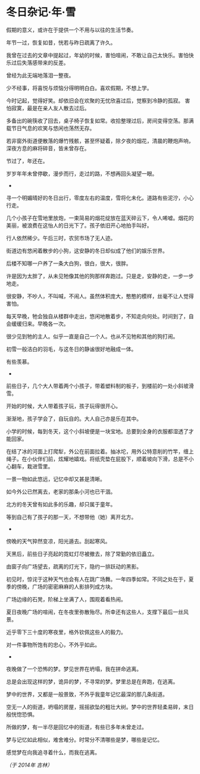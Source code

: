 # 冬日杂记&middot;年&middot;雪

假期的意义，或许在于提供一个不用与以往的生活节奏。

年节一过，恢复如昔，恍若与昨日疏离了许久。

我曾在过去的文章中提起过，年幼的时候，害怕喧闹，不敢让自己太快乐。害怕快乐过后失落感带来的反差。

曾经为此无端地落泪一整夜。

少不经事，将喜悦与烦恼分得明明白白。喜欢假期，不想上学。

今时记起，觉得好笑。却依旧会在欢聚的无忧欣喜过后，觉察到冷静的孤寂。
害怕寂寞，最是在亲人友人散去过后。

多备出的碗筷收了回去，桌子椅子恢复如常。收拾整理过后，房间变得空荡。那满载节日气息的欢笑与悠闲也荡然无存。

若非窗外街道便散落的爆竹残骸，甚至怀疑着，除夕夜的烟花，清晨的鞭炮声响，深夜方息的麻将碎音，皆未曾存在。

节过了，年还在。

岁岁年年未曾停歇，漫步而行，走过的路，不想再回头凝望一眼。

*

寻一个明媚晴好的冬日出行，零度左右的温度，雪将化未化。道路有些泥泞，小心行走。

几个小孩子在雪地里放炮，一束简易的烟花绽放在蓝天碎云下，令人唏嘘。烟花的美丽，被浪费在这怡人的日光下了。孩子依旧开心地拍手叫好。

行人依然稀少。午后三时，农贸市场了无人迹。

街道边有悠闲着散步的小狗，这安静的冬日却似成了他们的娱乐世界。

后楼不知哪一户养了一条大白狗，很白，很大，很胖。

许是因为太胖了，从未见牠像其他的狗那样奔跑过。只是走，安静的走，一步一步地走。

很安静，不吵人，不叫喊，不闹人。虽然体积庞大，憨憨的模样，丝毫不让人觉得害怕。

每天早晚，牠会独自从楼群中走出，悠闲地散着步，不知走向何处。时间到了，自会缓缓归来。早晚各一次。

很少见到牠的主人。似乎一直是自己一个人。也从不见牠和其他的狗打闹。

初雪一般洁白的羽毛，与这冬日的静谧很好地融成一体。

有些羡慕。

*

前些日子，几个大人带着两个小孩子，带着塑料制的板子，到楼前的一处小斜坡滑雪。

开始的时候，大人带着孩子玩，孩子玩得很开心。

渐渐地，孩子学会了，自玩自的。大人自己亦是乐在其中。

小学的时候，每到冬天，这个小斜坡便是一块宝地。总要到全身的衣服都湿透了才能回家。

在结了冰的河面上打爬犁，外公在前面拉着。抽冰坨，用外公特意削的竹竿，缠上绳子。在小伙伴们前，炫耀地嬉戏。将纸壳垫在屁股下，顺着坡向下滑，总是不小心翻车，栽进雪里。

一景一物如此悠远，记忆中却又甚是清晰。

如今外公已然离去，老家的那条小河也已干涸。

北方的冬天曾有如此多的乐趣，却只属于童年。

等到自己有了孩子的那一天，不想带他（她）离开北方。

* 

傍晚的天气猝然变凉，阳光遁去。刮起寒风。

天黑后，前些日子亮起的霓虹灯尽被撤去，除了常勤的依旧矗立。

由窗子向广场望去，疏离的灯光下，隐约一排跃动的黑影。

初见时，惊诧于这种天气也会有人在跳广场舞。一年四季如常。不同之处在于，夏季的傍晚，广场的密密麻麻的人影排列成方块。

广场边缘的石凳，阶梯上坐满了人，围观着看热闹。

夏日夜晚广场的喧闹，在冬夜里弥散殆尽。所幸还有这些人，支撑下最后一丝风景。

近乎零下三十度的寒夜里，格外钦佩这些人的毅力。

对一件事物所饱有的忠心，不外乎如此。

*

夜晚做了一个恐怖的梦。梦见世界在坍塌，我在拼命逃离。

总是会出现这样的梦，诡异的梦，不寻常的梦。梦里总是在奔跑，在逃离。

梦中的世界，又都是一般景致，不外乎我童年记忆最深的那几条街道。

空无一人的街道，坍塌的房屋，摇摇欲坠的粗壮大树。梦中的世界轻柔易碎，末日般恍惚恐惧。

所做的梦，有一半尽是回忆中的街道，有些已多年未曾走过。

梦与记忆如此相似，难舍难分。时常分不清哪些是梦，哪些是记忆。

感觉梦在向我追寻着什么，而我在逃离。

*（于 2014年 吉林）*
